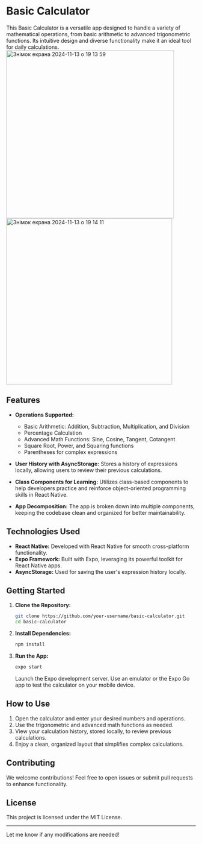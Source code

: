 # Basic Calculator

This Basic Calculator is a versatile app designed to handle a variety of mathematical operations, from basic arithmetic to advanced trigonometric functions. Its intuitive design and diverse functionality make it an ideal tool for daily calculations.
<img width="446" alt="Знімок екрана 2024-11-13 о 19 13 59" src="https://github.com/user-attachments/assets/8c569b91-5e81-4a97-9ece-4a38f0783799">
<img width="441" alt="Знімок екрана 2024-11-13 о 19 14 11" src="https://github.com/user-attachments/assets/0565cc08-4ef7-4e9e-8f25-fa71c07c0d74">

## Features

- **Operations Supported:**
  - Basic Arithmetic: Addition, Subtraction, Multiplication, and Division
  - Percentage Calculation
  - Advanced Math Functions: Sine, Cosine, Tangent, Cotangent
  - Square Root, Power, and Squaring functions
  - Parentheses for complex expressions
  
- **User History with AsyncStorage:** Stores a history of expressions locally, allowing users to review their previous calculations.

- **Class Components for Learning:** Utilizes class-based components to help developers practice and reinforce object-oriented programming skills in React Native.

- **App Decomposition:** The app is broken down into multiple components, keeping the codebase clean and organized for better maintainability.

## Technologies Used

- **React Native:** Developed with React Native for smooth cross-platform functionality.
- **Expo Framework:** Built with Expo, leveraging its powerful toolkit for React Native apps.
- **AsyncStorage:** Used for saving the user's expression history locally.

## Getting Started

1. **Clone the Repository:**
   ```bash
   git clone https://github.com/your-username/basic-calculator.git
   cd basic-calculator
   ```

2. **Install Dependencies:**
   ```bash
   npm install
   ```

3. **Run the App:**
   ```bash
   expo start
   ```
   Launch the Expo development server. Use an emulator or the Expo Go app to test the calculator on your mobile device.

## How to Use

1. Open the calculator and enter your desired numbers and operations.
2. Use the trigonometric and advanced math functions as needed.
3. View your calculation history, stored locally, to review previous calculations.
4. Enjoy a clean, organized layout that simplifies complex calculations.

## Contributing

We welcome contributions! Feel free to open issues or submit pull requests to enhance functionality.

## License

This project is licensed under the MIT License.

---

Let me know if any modifications are needed!
